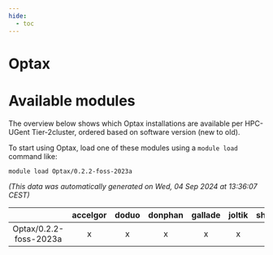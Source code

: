```yaml
---
hide:
  - toc
---
```


Optax
=====

# Available modules


The overview below shows which Optax installations are available per HPC-UGent Tier-2cluster, ordered based on software version (new to old).

To start using Optax, load one of these modules using a `module load` command like:

```shell
module load Optax/0.2.2-foss-2023a
```

*(This data was automatically generated on Wed, 04 Sep 2024 at 13:36:07 CEST)*  

| |accelgor|doduo|donphan|gallade|joltik|shinx|skitty|
| :---: | :---: | :---: | :---: | :---: | :---: | :---: | :---: |
|Optax/0.2.2-foss-2023a|x|x|x|x|x|x|x|
